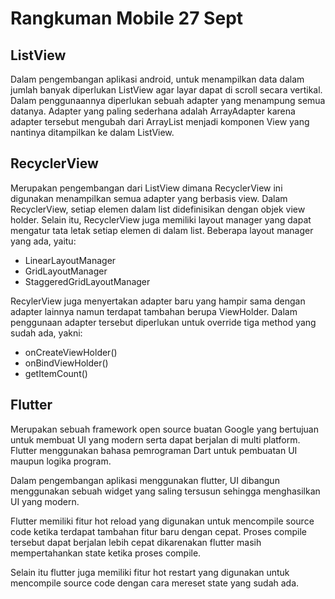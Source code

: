 Rangkuman Mobile 27 Sept
==

ListView
--
Dalam pengembangan aplikasi android, untuk menampilkan data dalam jumlah banyak diperlukan ListView agar layar dapat di scroll secara vertikal. Dalam penggunaannya diperlukan sebuah adapter yang menampung semua datanya. Adapter yang paling sederhana adalah ArrayAdapter karena adapter tersebut mengubah dari ArrayList menjadi komponen View yang nantinya ditampilkan ke dalam ListView.

RecyclerView
--
Merupakan pengembangan dari ListView dimana RecyclerView ini digunakan menampilkan semua adapter yang berbasis view. Dalam RecyclerView,  setiap elemen dalam list didefinisikan dengan objek view holder. Selain itu, RecyclerView juga memiliki layout manager yang dapat mengatur tata letak setiap elemen di dalam list. Beberapa layout manager yang ada, yaitu:
- LinearLayoutManager
- GridLayoutManager
- StaggeredGridLayoutManager

RecylerView juga menyertakan adapter baru yang hampir sama dengan adapter lainnya namun terdapat tambahan berupa ViewHolder. Dalam penggunaan adapter tersebut diperlukan untuk override tiga method yang sudah ada, yakni:
- onCreateViewHolder()
- onBindViewHolder()
- getItemCount()

Flutter
--
Merupakan sebuah framework open source buatan Google yang bertujuan untuk membuat UI yang modern serta dapat berjalan di multi platform. Flutter menggunakan bahasa pemrograman Dart untuk pembuatan UI maupun logika program.

Dalam pengembangan aplikasi menggunakan flutter, UI dibangun menggunakan sebuah widget yang saling tersusun sehingga menghasilkan UI yang modern.

Flutter memiliki fitur hot reload yang digunakan untuk mencompile source code ketika terdapat tambahan fitur baru dengan cepat. Proses compile tersebut dapat berjalan lebih cepat dikarenakan flutter masih mempertahankan state ketika proses compile.

Selain itu flutter juga memiliki fitur hot restart yang digunakan untuk mencompile source code dengan cara mereset state yang sudah ada.

